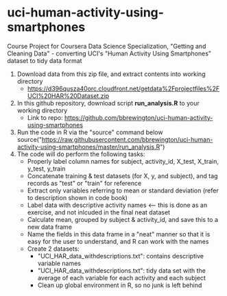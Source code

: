 # uci-human-activity-using-smartphones
Course Project for Coursera Data Science Specialization, "Getting and Cleaning Data" - converting UCI's "Human Activity Using Smartphones" dataset to tidy data format

1. Download data from this zip file, and extract contents into working directory
   * https://d396qusza40orc.cloudfront.net/getdata%2Fprojectfiles%2FUCI%20HAR%20Dataset.zip
2. In this github repository, download script **run_analysis.R** to your working directory
   * Link to repo: https://github.com/bbrewington/uci-human-activity-using-smartphones
3. Run the code in R via the "source" command below
        source("https://raw.githubusercontent.com/bbrewington/uci-human-activity-using-smartphones/master/run_analysis.R")
4. The code will do perform the following tasks:
   * Properly label column names for subject, activity_id, X_test, X_train, y_test, y_train
   * Concatenate training & test datasets (for X, y, and subject), and tag records as "test" or "train" for reference
   * Extract only variables referring to mean or standard deviation (refer to description shown in code book)
   * Label data with descriptive activity names <-- this is done as an exercise, and not inlcuded in the final neat dataset
   * Calculate mean, grouped by subject & activity_id, and save this to a new data frame
   * Name the fields in this data frame in a "neat" manner so that it is easy for the user to understand, and R can work with the names
   * Create 2 datasets:
      * "UCI_HAR_data_withdescriptions.txt": contains descriptive variable names
      * "UCI_HAR_data_withdescriptions.txt": tidy data set with the average of each variable for each activity and each subject
      * Clean up global environment in R, so no junk is left behind
